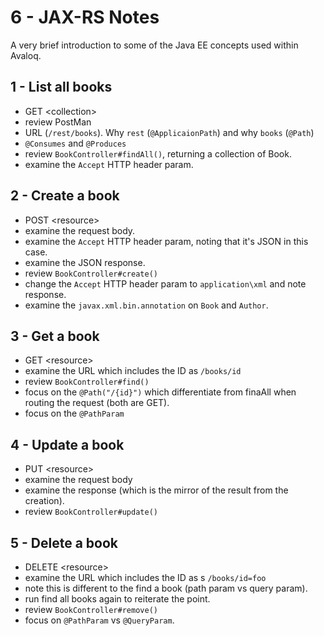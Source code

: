 # 6 - JAX-RS Notes

A very brief introduction to some of the Java EE concepts used within Avaloq.

## 1 - List all books
- GET \<collection\>
- review PostMan
- URL (`/rest/books`).  Why `rest` (`@ApplicaionPath`) and why `books` (`@Path`)
- `@Consumes` and `@Produces`
- review `BookController#findAll()`, returning a collection of Book.
- examine the `Accept` HTTP header param.

## 2 - Create a book
- POST \<resource\>
- examine the request body.
- examine the `Accept` HTTP header param, noting that it's JSON in this case.
- examine the JSON response.
-  review `BookController#create()`
- change the `Accept` HTTP header param to `application\xml` and note response.
- examine the `javax.xml.bin.annotation` on `Book` and `Author`.

## 3 - Get a book
- GET \<resource\>
- examine the URL which includes the ID as `/books/id`
- review `BookController#find()`
- focus on the `@Path("/{id}")` which differentiate from finaAll when routing the request (both are GET).
- focus on the `@PathParam`

## 4 - Update a book
- PUT \<resource\>
- examine the request body
- examine the response (which is the mirror of the result from the creation).
- review `BookController#update()`

## 5 - Delete a book
- DELETE \<resource\>
- examine the URL which includes the ID as s `/books/id=foo`
- note this is different to the find a book (path param vs query param).
- run find all books again to reiterate the point.
- review `BookController#remove()`
- focus on `@PathParam` vs `@QueryParam`.
